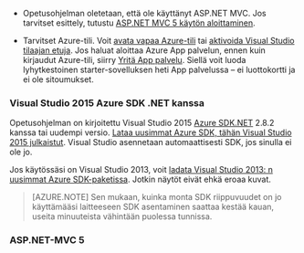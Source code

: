 * Opetusohjelman oletetaan, että ole käyttänyt ASP.NET MVC. Jos tarvitset esittely, tutustu [ASP.NET MVC 5 käytön aloittaminen](http://www.asp.net/mvc/overview/getting-started/introduction/getting-started).

* Tarvitset Azure-tili. Voit [avata vapaa Azure-tili](/pricing/free-trial/?WT.mc_id=A261C142F) tai [aktivoida Visual Studio tilaajan etuja](/pricing/member-offers/msdn-benefits-details/?WT.mc_id=A261C142F). Jos haluat aloittaa Azure App palvelun, ennen kuin kirjaudut Azure-tili, siirry [Yritä App palvelu](http://go.microsoft.com/fwlink/?LinkId=523751). Siellä voit luoda lyhytkestoinen starter-sovelluksen heti App palvelussa – ei luottokortti ja ei ole sitoumukset.

### <a name="setupdevenv"></a>Visual Studio 2015 Azure SDK .NET kanssa

Opetusohjelman on kirjoitettu Visual Studio 2015 [Azure SDK.NET](../articles/dotnet-sdk.md) 2.8.2 kanssa tai uudempi versio. [Lataa uusimmat Azure SDK, tähän Visual Studio 2015 julkaistut](http://go.microsoft.com/fwlink/?linkid=518003). Visual Studio asennetaan automaattisesti SDK, jos sinulla ei ole jo.

Jos käytössäsi on Visual Studio 2013, voit [ladata Visual Studio 2013: n uusimmat Azure SDK-paketissa](http://go.microsoft.com/fwlink/?LinkID=324322). Jotkin näytöt eivät ehkä eroaa kuvat.

>[AZURE.NOTE] Sen mukaan, kuinka monta SDK riippuvuudet on jo käyttämääsi laitteeseen SDK asentaminen saattaa kestää kauan, useita minuuteista vähintään puolessa tunnissa.

### <a name="aspnet-mvc-5"></a>ASP.NET-MVC 5

